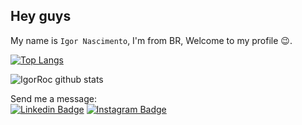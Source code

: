 ## Hey guys 
My name is `Igor Nascimento`, I'm from BR, Welcome to my profile 😉.

[![Top Langs](https://github-readme-stats.vercel.app/api/top-langs/?username=mr-nascimento&layout=compact&theme=gotham)](https://github.com/anuraghazra/github-readme-stats)

![IgorRoc github stats](https://github-readme-stats.vercel.app/api?username=mr-nascimento&theme=gotham&show_icons=true)

Send me a message:<br>
[![Linkedin Badge](https://img.shields.io/badge/-LinkedIn-blue?style=flat-square&logo=Linkedin&logoColor=white&link=https://www.linkedin.com/in/isadora-rodrigues-stangarlin-48402b141/)](https://www.linkedin.com/in/igor-nascimento-3b7aa214b/) [![Instagram Badge](https://img.shields.io/badge/-Instagram-green?style=flat-square&logo=Instagram&logoColor=white&link=https://www.instagram.com/papodedev/)](https://www.instagram.com/mr.igornascimento/) 
